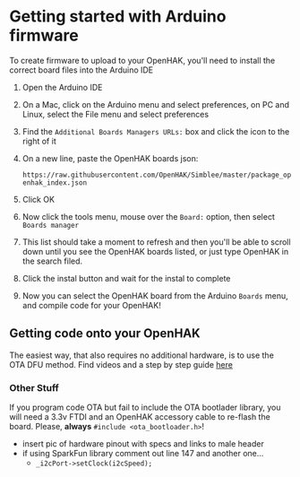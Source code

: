 

# Getting started with Arduino firmware

To create firmware to upload to your OpenHAK, you'll need to install the correct board files into the Arduino IDE

1. Open the Arduino IDE
2. On a Mac, click on the Arduino menu and select preferences, on PC and Linux, select the File menu and select preferences
3. Find the `Additional Boards Managers URLs:` box and click the icon to the right of it
4. On a new line, paste the OpenHAK boards json:

	`https://raw.githubusercontent.com/OpenHAK/Simblee/master/package_openhak_index.json`
5. Click OK
6. Now click the tools menu, mouse over the `Board:` option, then select `Boards manager`
7. This list should take a moment to refresh and then you'll be able to scroll down until you see the OpenHAK boards listed, or just type OpenHAK in the search filed.
8. Click the instal button and wait for the instal to complete
9. Now you can select the OpenHAK board from the Arduino `Boards` menu, and compile code for your OpenHAK!


## Getting code onto your OpenHAK
The easiest way, that also requires no additional hardware, is to use the OTA DFU method.
Find videos and a step by step guide [here](https://github.com/OpenHAK/Docs/blob/master/Update%20OpenHAK%20Firmware.md)

### Other Stuff
If you program code OTA but fail to include the OTA bootlader library, you will need a 3.3v FTDI and an OpenHAK accessory cable to re-flash the board. Please, **always** `#include <ota_bootloader.h>`!

* insert pic of hardware pinout with specs and links to male header
* if using SparkFun library comment out line 147 and another one...
	* `_i2cPort->setClock(i2cSpeed);`



